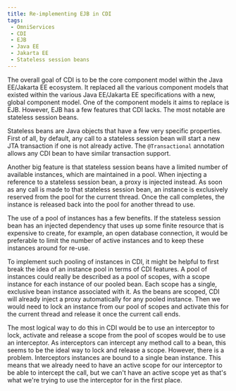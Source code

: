 ```yaml
---
title: Re-implementing EJB in CDI
tags: 
 - OmniServices
 - CDI
 - EJB
 - Java EE
 - Jakarta EE
 - Stateless session beans
---
```


The overall goal of CDI is to be the core component model within the Java EE/Jakarta EE ecosystem. It replaced all the various component models that existed within the various Java EE/Jakarta EE specifications with a new, global component model. One of the component models it aims to replace is EJB. However, EJB has a few features that CDI lacks. The most notable are stateless session beans.

Stateless beans are Java objects that have a few very specific properties. First of all, by default, any call to a stateless session bean will start a new JTA transaction if one is not already active. The `@Transactional` annotation allows any CDI bean to have similar transaction support. 

Another big feature is that stateless session beans have a limited number of available instances, which are maintained in a pool. When injecting a reference to a stateless session bean, a proxy is injected instead. As soon as any call is made to that stateless session bean, an instance is exclusively reserved from the pool for the current thread. Once the call completes, the instance is released back into the pool for another thread to use.

The use of a pool of instances has a few benefits. If the stateless session bean has an injected dependency that uses up some finite resource that is expensive to create, for example, an open database connection, it would be preferable to limit the number of active instances and to keep these instances around for re-use. 

To implement such pooling of instances in CDI, it might be helpful to first break the idea of an instance pool in terms of CDI features. A pool of instances could really be described as a pool of scopes, with a scope instance for each instance of our pooled bean. Each scope has a single, exclusive bean instance associated with it. As the beans are scoped, CDI will already inject a proxy automatically for any pooled instance. Then we would need to lock an instance from our pool of scopes and activate this for the current thread and release it once the current call ends.

The most logical way to do this in CDI would be to use an interceptor to lock, activate and release a scope from the pool of scopes would be to use an interceptor. As interceptors can intercept any method call to a bean, this seems to be the ideal way to lock and release a scope. However, there is a problem. Interceptors instances are bound to a single bean instance. This means that we already need to have an active scope for our interceptor to be able to intercept the call, but we can't have an active scope yet as that's what we're trying to use the interceptor for in the first place.
